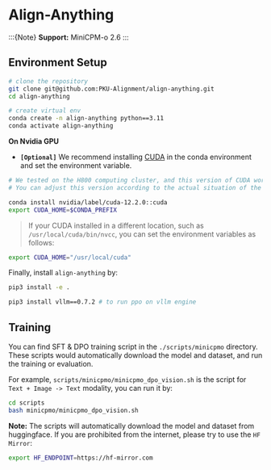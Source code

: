 # Align-Anything

:::{Note}
**Support:** MiniCPM-o 2.6
:::

## Environment Setup

```bash
# clone the repository
git clone git@github.com:PKU-Alignment/align-anything.git
cd align-anything

# create virtual env
conda create -n align-anything python==3.11
conda activate align-anything
```

**On Nvidia GPU**

- **`[Optional]`** We recommend installing [CUDA](https://anaconda.org/nvidia/cuda) in the conda environment and set the environment variable.

```bash
# We tested on the H800 computing cluster, and this version of CUDA works well.
# You can adjust this version according to the actual situation of the computing cluster.

conda install nvidia/label/cuda-12.2.0::cuda
export CUDA_HOME=$CONDA_PREFIX
```

> If your CUDA installed in a different location, such as `/usr/local/cuda/bin/nvcc`, you can set the environment variables as follows:

```bash
export CUDA_HOME="/usr/local/cuda"
```

Finally, install `align-anything` by:

```bash
pip3 install -e .

pip3 install vllm==0.7.2 # to run ppo on vllm engine
```

## Training

You can find SFT & DPO training script in the `./scripts/minicpmo` directory. These scripts would automatically download the model and dataset, and run the training or evaluation.

For example, `scripts/minicpmo/minicpmo_dpo_vision.sh` is the script for `Text + Image -> Text` modality, you can run it by:

```bash
cd scripts
bash minicpmo/minicpmo_dpo_vision.sh
```

**Note:** The scripts will automatically download the model and dataset from huggingface. If you are prohibited from the internet, please try to use the `HF Mirror`:

```bash
export HF_ENDPOINT=https://hf-mirror.com
```

